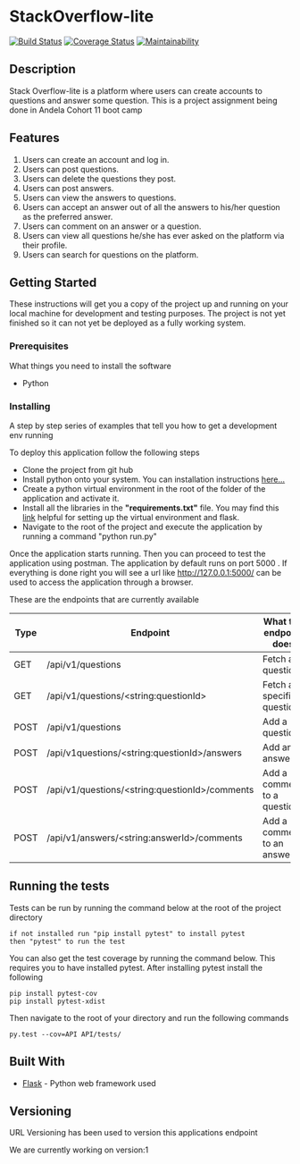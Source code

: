 # StackOverflow-lite

[![Build Status](https://travis-ci.com/geneowak/-StackOverflow-lite.svg?branch=version_1)](https://travis-ci.com/geneowak/-StackOverflow-lite) 
[![Coverage Status](https://coveralls.io/repos/github/geneowak/-StackOverflow-lite/badge.svg?branch=version_1)](https://coveralls.io/github/geneowak/-StackOverflow-lite?branch=version_1)
[![Maintainability](https://api.codeclimate.com/v1/badges/38f513cdfe1984e4be8a/maintainability)](https://codeclimate.com/github/geneowak/-StackOverflow-lite/maintainability)

## Description

Stack Overflow-lite is a platform where users can create accounts to questions and answer some question.
This is a project assignment being done in Andela Cohort 11 boot camp

## Features

1. Users can create an account and log in.
2. Users can post questions.
3. Users can delete the questions they post.
4. Users can post answers.
5. Users can view the answers to questions.
6. Users can accept an answer out of all the answers to his/her question as the preferred answer.
7. Users can comment on an answer or a question.
8. Users can view all questions he/she has ever asked on the platform via their profile.
9. Users can search for questions on the platform.

## Getting Started

These instructions will get you a copy of the project up and running on your local machine for development and testing purposes. The project is not yet finished so it can not yet be deployed as a fully working system.

### Prerequisites

What things you need to install the software

* Python

### Installing

A step by step series of examples that tell you how to get a development env running

To deploy this application follow the following steps

* Clone the project from git hub
* Install python onto your system. You can installation instructions [here...](https://realpython.com/installing-python/)
* Create a python virtual environment in the root of the folder of the application and activate it.
* Install all the libraries in the **"requirements.txt"** file. You may find this [link](http://flask.pocoo.org/docs/1.0/installation/) helpful for setting up the virtual environment and flask.
* Navigate to the root of the project and execute the application by running a command "python run.py"

Once the application starts running. Then you can proceed to test the application using postman. The application by default runs on port 5000
. If everything is done right you will see a url like http://127.0.0.1:5000/ can be used to access the application through a browser.

These are the endpoints that are currently available

|__Type__| __Endpoint__ | __What the endpoint does__ |
|------|-------------|------------|
|GET|  /api/v1/questions       | Fetch all questions     |
|GET| /api/v1/questions/\<string:questionId\>        | Fetch a specific question |
|POST|  /api/v1/questions       | Add a question     |
|POST|  /api/v1questions/\<string:questionId\>/answers       | Add an answer     |
|POST|  /api/v1/questions/\<string:questionId\>/comments       | Add a comment to a question     |
|POST|  /api/v1/answers/\<string:answerId\>/comments        | Add a comment to an answer     |

## Running the tests

Tests can be run by running the command below at the root of the project directory

```
if not installed run "pip install pytest" to install pytest 
then "pytest" to run the test
```

You can also get the test coverage by running the command below. This requires you to have installed pytest.
After installing pytest install the following

```
pip install pytest-cov
pip install pytest-xdist
```

Then navigate to the root of your directory and run the following commands

```
py.test --cov=API API/tests/
```

## Built With

* [Flask](http://flask.pocoo.org/docs/1.0/) - Python web framework used

## Versioning

URL Versioning has been used to version this applications endpoint

We are currently working on version:1
